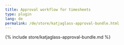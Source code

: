 ```yaml
---
title: Approval workflow for timesheets
type: plugin
lang: de
permalink: /de/store/katjaglass-approval-bundle.html
---
```


{% include store/katjaglass-approval-bundle.md %}
